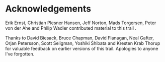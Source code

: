 
# Acknowledgements

Erik Ernst, Christian Plesner Hansen, Jeff Norton, Mads Torgersen, Peter von der Ahe and Philip Wadler contributed material to this trail .

Thanks to David Biesack, Bruce Chapman, David Flanagan, Neal Gafter, Orjan Petersson, Scott Seligman, Yoshiki Shibata and Kresten Krab Thorup for valuable feedback on earlier versions of this trail. Apologies to anyone I've forgotten.
